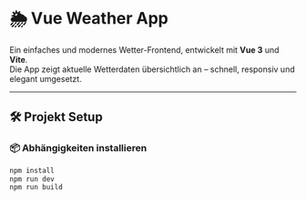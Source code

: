 # 🌦️ Vue Weather App

Ein einfaches und modernes Wetter-Frontend, entwickelt mit **Vue 3** und **Vite**.  
Die App zeigt aktuelle Wetterdaten übersichtlich an – schnell, responsiv und elegant umgesetzt.

---

## 🛠️ Projekt Setup

### 📦 Abhängigkeiten installieren

```bash
npm install
npm run dev
npm run build

